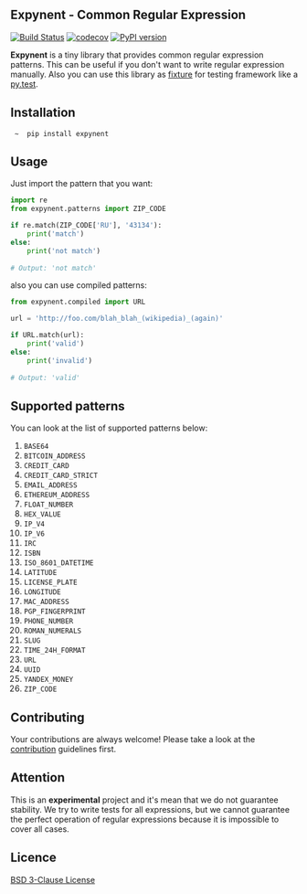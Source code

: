 ## Expynent - Common Regular Expression

[![Build Status](https://travis-ci.org/lk-geimfari/expynent.svg?branch=master)](https://travis-ci.org/lk-geimfari/expynent)
[![codecov](https://codecov.io/gh/lk-geimfari/expynent/branch/master/graph/badge.svg)](https://codecov.io/gh/lk-geimfari/expynent)
[![PyPI version](https://badge.fury.io/py/expynent.svg)](https://badge.fury.io/py/expynent)

**Expynent** is a tiny library that provides common regular expression patterns. This can be useful if you don't want to 
write regular expression manually. Also you can use this library as [fixture](https://docs.pytest.org/en/latest/fixture.html) for testing framework like a [py.test](https://docs.pytest.org/en/latest/).

## Installation

```
 ~  pip install expynent
```


## Usage
Just import the pattern that you want:

```python
import re
from expynent.patterns import ZIP_CODE

if re.match(ZIP_CODE['RU'], '43134'):
    print('match')
else:
    print('not match')
    
# Output: 'not match'

```
also you can use compiled patterns:
```python
from expynent.compiled import URL

url = 'http://foo.com/blah_blah_(wikipedia)_(again)'

if URL.match(url):
    print('valid')
else:
    print('invalid')
    
# Output: 'valid'
```

## Supported patterns

You can look at the list of supported patterns below:

1. `BASE64`
2. `BITCOIN_ADDRESS`
3. `CREDIT_CARD`
4. `CREDIT_CARD_STRICT`
5. `EMAIL_ADDRESS`
6. `ETHEREUM_ADDRESS`
7. `FLOAT_NUMBER`
8. `HEX_VALUE`
9. `IP_V4`
10. `IP_V6`
11. `IRC`
12. `ISBN`
13. `ISO_8601_DATETIME`
14. `LATITUDE`
15. `LICENSE_PLATE`
16. `LONGITUDE`
17. `MAC_ADDRESS`
18. `PGP_FINGERPRINT`
19. `PHONE_NUMBER`
20. `ROMAN_NUMERALS`
21. `SLUG`
22. `TIME_24H_FORMAT`
23. `URL`
24. `UUID`
25. `YANDEX_MONEY`
26. `ZIP_CODE`

## Contributing
Your contributions are always welcome! Please take a look at the [contribution](https://github.com/lk-geimfari/expynent/blob/master/CONTRIBUTING.md) guidelines first.

## Attention
This is an **experimental** project and it's mean that we do not guarantee stability. We try to write tests for
all expressions, but we cannot guarantee the perfect operation of regular expressions because it is impossible to cover all cases.

## Licence 
[BSD 3-Clause License](https://raw.githubusercontent.com/lk-geimfari/expynent/master/LICENSE)
